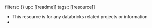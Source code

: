 filters:: {}
up:: [[readme]] 
tags:: [[resource]]

- This resource is for any databricks related projects or information
-